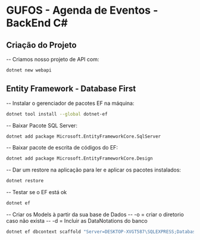 # GUFOS - Agenda de Eventos - BackEnd C#

## Criação do Projeto
-- Criamos nosso projeto de API com: 
```bash
dotnet new webapi
```

## Entity Framework - Database First

-- Instalar o gerenciador de pacotes EF na máquina:
```bash
dotnet tool install --global dotnet-ef
```

-- Baixar Pacote SQL Server:
```bash
dotnet add package Microsoft.EntityFrameworkCore.SqlServer
```

-- Baixar pacote de escrita de códigos do EF:
```bash
dotnet add package Microsoft.EntityFrameworkCore.Design
```

-- Dar um restore na aplicação para ler e aplicar os pacotes instalados:
```bash
dotnet restore
```

-- Testar se o EF está ok
```bash
dotnet ef
```

-- Criar os Models à partir da sua base de Dados
-- -o = criar o diretorio caso não exista
-- -d = Incluir as DataNotations do banco
```bash
dotnet ef dbcontext scaffold "Server=DESKTOP-XVGT587\SQLEXPRESS;Database=Gufos;Trusted_Connection=True;" Microsoft.EntityFrameworkCore.SqlServer -o Models -d
```
